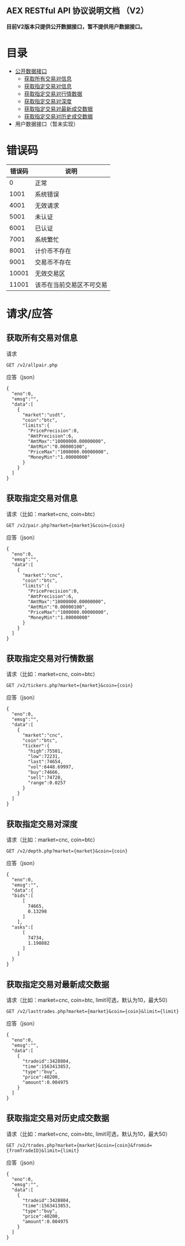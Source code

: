 AEX RESTful API 协议说明文档 （V2）
---

**目前V2版本只提供公开数据接口，暂不提供用户数据接口。**

# 目录
+ [公开数据接口](#请求应答)
   + [获取所有交易对信息](#获取所有交易对信息)
   + [获取指定交易对信息](#获取指定交易对信息)
   + [获取指定交易对行情数据](#获取指定交易对行情数据)
   + [获取指定交易对深度](#获取指定交易对深度)
   + [获取指定交易对最新成交数据](#获取指定交易对最新成交数据)
   + [获取指定交易对历史成交数据](#获取指定交易对历史成交数据)
+ 用户数据接口（暂未实现）

# 错误码
错误码 | 说明
-----  | ---------
0      | 正常
1001   | 系统错误
4001   | 无效请求
5001   | 未认证
6001   | 已认证
7001   | 系统繁忙
8001   | 计价币不存在
9001   | 交易币不存在
10001  | 无效交易区
11001  | 该币在当前交易区不可交易

# 请求/应答
## 获取所有交易对信息   

  请求
  ```
  GET /v2/allpair.php
  ```
  应答（json）
  ```
  {
    "eno":0,
    "emsg":"",
    "data":[
      {
        "market":"usdt",
        "coin":"btc",
        "limits":{
          "PricePrecision":0,
          "AmtPrecision":6,
          "AmtMax":"10000000.00000000",
          "AmtMin":"0.00000100",
          "PriceMax":"1000000.00000000",
          "MoneyMin":"1.00000000"
        }
      }
    ]
  }	
  ```
## 获取指定交易对信息   

  请求（比如：market=cnc, coin=btc）
  ```
  GET /v2/pair.php?market={market}&coin={coin}
  ```
  应答（json）
  ```
  {
    "eno":0,
    "emsg":"",
    "data":[
      {
        "market":"cnc",
        "coin":"btc",
        "limits":{
          "PricePrecision":0,
          "AmtPrecision":6,
          "AmtMax":"10000000.00000000",
          "AmtMin":"0.00000100",
          "PriceMax":"1000000.00000000",
          "MoneyMin":"1.00000000"
        }
      }
    ]
  }	
  ```  
## 获取指定交易对行情数据   

  请求（比如：market=cnc, coin=btc）
  ```
  GET /v2/tickers.php?market={market}&coin={coin}
  ```
  应答（json）
  ```
  {
    "eno":0,
    "emsg":"",
    "data":[
      {
        "market":"cnc",
        "coin":"btc",
        "ticker":{
          "high":75501,
          "low":72231,
          "last":74654,
          "vol":6448.69997,
          "buy":74666,
          "sell":74728,
          "range":0.0257
        }
      }
    ]
  }
  ```  
## 获取指定交易对深度   

  请求（比如：market=cnc, coin=btc）
  ```
  GET /v2/depth.php?market={market}&coin={coin}
  ```
  应答（json）
  ```
  {
    "eno":0,
    "emsg":"",
    "data":{
    "bids":[
        [
          74665,
          0.13298
        ]
      ],
    "asks":[
        [
          74734,
          1.198882
        ]
      ]
    }
  }
  ```    
## 获取指定交易对最新成交数据   

  请求（比如：market=cnc, coin=btc, limit可选，默认为10，最大50）
  ```
  GET /v2/lasttrades.php?market={market}&coin={coin}&limit={limit}
  ```
  应答（json）
  ```
  {
    "eno":0,
    "emsg":"",
    "data":[
      {
        "tradeid":3428804,
        "time":1563413853,
        "type":"buy",
        "price":40200,
        "amount":0.004975
      }
    ]
  }
  ```      
## 获取指定交易对历史成交数据   

  请求（比如：market=cnc, coin=btc, limit可选，默认为10，最大50）
  ```
  GET /v2/trades.php?market={market}&coin={coin}&fromid={fromTradeID}&limit={limit}
  ```
  应答（json）
  ```
  {
    "eno":0,
    "emsg":"",
    "data":[
      {
        "tradeid":3428804,
        "time":1563413853,
        "type":"buy",
        "price":40200,
        "amount":0.004975
      }
    ]
  }
  ```      
  
  
